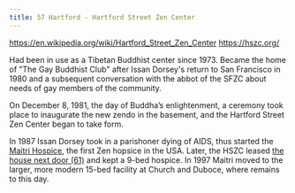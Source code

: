 ```yaml
---
title: 57 Hartford - Hartford Street Zen Center
---
```


https://en.wikipedia.org/wiki/Hartford_Street_Zen_Center
https://hszc.org/

Had been in use as a Tibetan Buddhist center since 1973. Became the home of "The Gay Buddhist Club" after Issan Dorsey's return to San Francisco in 1980 and a subsequent conversation with the abbot of the SFZC about needs of gay members of the community.

On December 8, 1981, the day of Buddha’s enlightenment, a ceremony took place to inaugurate the new zendo in the basement, and the Hartford Street Zen Center began to take form.

In 1987 Issan Dorsey took in a parishoner dying of AIDS, thus started the [Maitri Hospice](https://www.maitrisf.org/about-us/), the first Zen hopsice in the USA. Later, the HSZC leased [the house next door (61)](/buildings/blocks/north/61/) and kept a 9-bed hospice. In 1997 Maitri moved to the larger, more modern 15-bed facility at Church and Duboce, where remains to this day.
